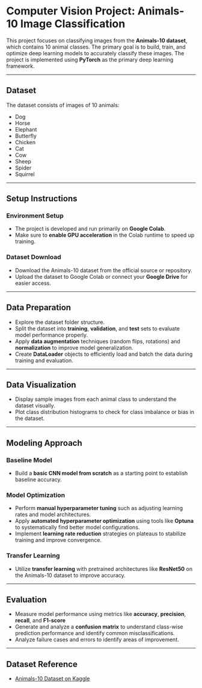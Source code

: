 # Computer Vision Project: Animals-10 Image Classification 

This project focuses on classifying images from the **Animals-10 dataset**, which contains 10 animal classes. The primary goal is to build, train, and optimize deep learning models to accurately classify these images. The project is implemented using **PyTorch** as the primary deep learning framework.

---

## Dataset
The dataset consists of images of 10 animals:
- Dog
- Horse
- Elephant
- Butterfly
- Chicken
- Cat
- Cow
- Sheep
- Spider
- Squirrel

---

## Setup Instructions
### Environment Setup
- The project is developed and run primarily on **Google Colab**.  
- Make sure to **enable GPU acceleration** in the Colab runtime to speed up training.

### Dataset Download
- Download the Animals-10 dataset from the official source or repository.  
- Upload the dataset to Google Colab or connect your **Google Drive** for easier access.

---

## Data Preparation

- Explore the dataset folder structure.  
- Split the dataset into **training**, **validation**, and **test** sets to evaluate model performance properly.  
- Apply **data augmentation** techniques (random flips, rotations) and **normalization** to improve model generalization.  
- Create **DataLoader** objects to efficiently load and batch the data during training and evaluation.

---

## Data Visualization

- Display sample images from each animal class to understand the dataset visually.  
- Plot class distribution histograms to check for class imbalance or bias in the dataset.

---

## Modeling Approach

### Baseline Model

- Build a **basic CNN model from scratch** as a starting point to establish baseline accuracy.

### Model Optimization

- Perform **manual hyperparameter tuning** such as adjusting learning rates and model architectures.  
- Apply **automated hyperparameter optimization** using tools like **Optuna** to systematically find better model configurations.  
- Implement **learning rate reduction** strategies on plateaus to stabilize training and improve convergence.

### Transfer Learning

- Utilize **transfer learning** with pretrained architectures like **ResNet50** on the Animals-10 dataset to improve accuracy.

---

## Evaluation

- Measure model performance using metrics like **accuracy**, **precision**, **recall**, and **F1-score**
- Generate and analyze a **confusion matrix** to understand class-wise prediction performance and identify common misclassifications.  
- Analyze failure cases and errors to identify areas of improvement.
  
---

## Dataset Reference

- [Animals-10 Dataset on Kaggle](https://www.kaggle.com/datasets/alessiocorrado99/animals10)

